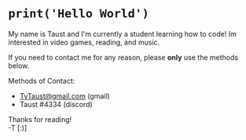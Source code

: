 # `print('Hello World')`  

My name is Taust and I'm currently a student learning how to code!
Im interested in video games, reading, and music.
  

If you need to contact me for any reason, please **only** use the methods below.   

Methods of Contact:  
- TyTaust@gmail.com (gmail)  
- Taust #4334 (discord)    


Thanks for reading!  
-T
[:)] 
